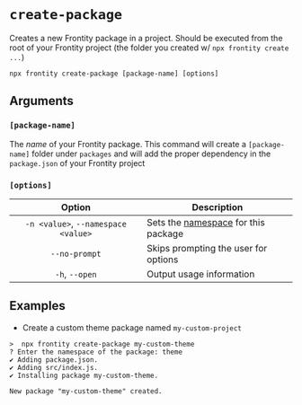 # `create-package`

Creates a new Frontity package in a project.
Should be executed from the root of your Frontity project (the folder you created w/ `npx frontity create ...`)

```shell
npx frontity create-package [package-name] [options]
```

## Arguments

### **`[package-name]`**

The _name_ of your Frontity package.
This command will create a `[package-name]` folder under `packages` and will add the proper dependency in the `package.json` of your Frontity project

### **`[options]`**

|     Option      | Description                                     |
| :-------------: | ----------------------------------------------- |
| `-n <value>`, `--namespace <value>`  | Sets the [namespace](https://docs.frontity.org/learning-frontity/namespaces) for this package                 |
| `--no-prompt`  | Skips prompting the user for options          |
| `-h`, `--open`  | Output usage information |

## Examples

- Create a custom theme package named `my-custom-project`

```shell
>  npx frontity create-package my-custom-theme
? Enter the namespace of the package: theme
✔ Adding package.json.
✔ Adding src/index.js.
✔ Installing package my-custom-theme.

New package "my-custom-theme" created.
```
